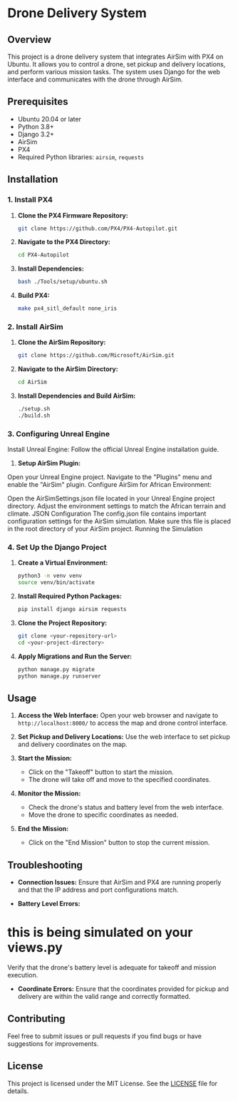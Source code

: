 # Drone Delivery System

## Overview

This project is a drone delivery system that integrates AirSim with PX4 on Ubuntu. It allows you to control a drone, set pickup and delivery locations, and perform various mission tasks. The system uses Django for the web interface and communicates with the drone through AirSim.

## Prerequisites

- Ubuntu 20.04 or later
- Python 3.8+
- Django 3.2+
- AirSim
- PX4
- Required Python libraries: `airsim`, `requests`

## Installation

### 1. Install PX4

1. **Clone the PX4 Firmware Repository:**
    ```bash
    git clone https://github.com/PX4/PX4-Autopilot.git
    ```

2. **Navigate to the PX4 Directory:**
    ```bash
    cd PX4-Autopilot
    ```

3. **Install Dependencies:**
    ```bash
    bash ./Tools/setup/ubuntu.sh
    ```

4. **Build PX4:**
    ```bash
    make px4_sitl_default none_iris
    ```

### 2. Install AirSim

1. **Clone the AirSim Repository:**
    ```bash
    git clone https://github.com/Microsoft/AirSim.git
    ```

2. **Navigate to the AirSim Directory:**
    ```bash
    cd AirSim
    ```

3. **Install Dependencies and Build AirSim:**
    ```bash
    ./setup.sh
    ./build.sh
    ```
### 3. Configuring Unreal Engine
Install Unreal Engine: Follow the official Unreal Engine installation guide.

1. **Setup AirSim Plugin:**

Open your Unreal Engine project.
Navigate to the "Plugins" menu and enable the "AirSim" plugin.
Configure AirSim for African Environment:

Open the AirSimSettings.json file located in your Unreal Engine project directory.
Adjust the environment settings to match the African terrain and climate.
 JSON Configuration
The config.json file contains important configuration settings for the AirSim simulation.
Make sure this file is placed in the root directory of your AirSim project.
 Running the Simulation

### 4. Set Up the Django Project

1. **Create a Virtual Environment:**
    ```bash
    python3 -m venv venv
    source venv/bin/activate
    ```

2. **Install Required Python Packages:**
    ```bash
    pip install django airsim requests
    ```

3. **Clone the Project Repository:**
    ```bash
    git clone <your-repository-url>
    cd <your-project-directory>
    ```

4. **Apply Migrations and Run the Server:**
    ```bash
    python manage.py migrate
    python manage.py runserver
    ```

## Usage

1. **Access the Web Interface:**
   Open your web browser and navigate to `http://localhost:8000/` to access the map and drone control interface.

2. **Set Pickup and Delivery Locations:**
   Use the web interface to set pickup and delivery coordinates on the map.

3. **Start the Mission:**
   - Click on the "Takeoff" button to start the mission.
   - The drone will take off and move to the specified coordinates.

4. **Monitor the Mission:**
   - Check the drone's status and battery level from the web interface.
   - Move the drone to specific coordinates as needed.

5. **End the Mission:**
   - Click on the "End Mission" button to stop the current mission.

## Troubleshooting

- **Connection Issues:**
  Ensure that AirSim and PX4 are running properly and that the IP address and port configurations match.

- **Battery Level Errors:**
# this is being simulated on your views.py
  Verify that the drone's battery level is adequate for takeoff and mission execution.

- **Coordinate Errors:**
  Ensure that the coordinates provided for pickup and delivery are within the valid range and correctly formatted.

## Contributing

Feel free to submit issues or pull requests if you find bugs or have suggestions for improvements.

## License

This project is licensed under the MIT License. See the [LICENSE](LICENSE) file for details.
